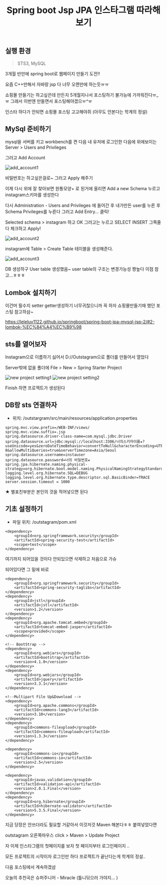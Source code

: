 ﻿---
title: "Spring boot Jsp JPA 인스타그램 따라해보기"
categories: springboot
comments: true
---

## 실행 환경
 > STS3, MySQL


3개월 반만에 spring boot로 웹페이지 만들기 도전!!

요즘 C++만해서 자바랑 jsp 다 너무 오랜만에 하는듯ㅠㅠ

쇼핑몰 만들기는 하고싶은데 만든지 5개월지나서 포스팅하기 불가능에 가까워진다ㅠ_ㅠ
그래서 이번엔 만들면서 포스팅해야겠으ㅠ^ㅠ

인스타 하다가 안되면 쇼핑몰 포스팅 고고해야쥐 (아무도 안본다는 학계의 정설)


## MySql 준비하기
 mysql을 서버를 키고 workbench를 켠 다음 내 유저에 로그인한 다음에 위에보이는 Server > Users and Privileges

 그러고 Add Account

![add_account1](../../../assets/I-1.JPG)

 비밀번호는 하고싶은걸로~ 그러고 Apply 해주기

 이제 다시 위에 잘 찾아보면 원통모양+ 로 된거에 올리면 Add a new Schema 누르고 instagram스키마를 생성한다

 다시 Administration - Users and Privileges 에 들어간 후 내가만든 user를 누른 후 Schema Privileges를 누른다 그러고 Add Entry... 클릭!

Selected schema > instagram 하고 OK 그러고는 누르고 SELECT INSERT 그쪽줄 다 체크하고 Apply!

![add_account2](../../../assets/l-2.JPG)

instagram에 Table > Create Table 테이블을 생성해준다.

![add_account3](../../../assets/l-3.JPG)

DB 생성하구 User table 생성했음~ user table의 구조는 변경가능성 짱높다 이점 참고...ㅎㅎㅎ

## Lombok 설치하기
 이건머 필수지 setter getter생성하기 너무귀찮으니까 꼭 하자 쇼핑몰만들기때 했던 포스팅 참고하삼~

<https://leleluv1122.github.io/springboot/spring-boot-jpa-mysql-jsp-2/#2-lombok-%EC%84%A4%EC%B9%98>

## sts를 열어보자
 Instagram으로 이름하기 싫어서 D://Outstagram으로 폴더를 만들어서 열었다

 Server밖에 없을 폴더에 File > New > Spring Starter Project

![new project setting1](../../../assets/l-4.JPG)
![new project setting2](../../../assets/l-5.JPG)

Finish 하면 프로젝트가 생성된다

## DB랑 sts 연결하자
 - 위치: /outstargram/src/main/resources/application.properties

```
spring.mvc.view.prefix=/WEB-INF/views/
spring.mvc.view.suffix=.jsp
spring.datasource.driver-class-name=com.mysql.jdbc.Driver
spring.datasource.url=jdbc:mysql://localhost:3306/너의스키마이름★?useUnicode=yes&zeroDateTimeBehavior=convertToNull&characterEncoding=UTF-8&allowMultiQueries=true&serverTimezone=Asia/Seoul
spring.datasource.username=instauser
spring.datasource.password=너의 비밀번호★
spring.jpa.hibernate.naming.physical-strategy=org.hibernate.boot.model.naming.PhysicalNamingStrategyStandardImpl
logging.level.org.hibernate.SQL=DEBUG
logging.level.org.hibernate.type.descriptor.sql.BasicBinder=TRACE
server.session.timeout = 1000
```

★ 별표친부분은 본인의 것을 적어넣으면 된다

## 기초 설정하기
 - 파일 위치: /outstagram/pom.xml

```
<dependency>
	<groupId>org.springframework.security</groupId>
	<artifactId>spring-security-test</artifactId>
	<scope>test</scope>
</dependency>
```

여기까지 되어있을 것이다 안되있으면 삭제하고 처음으로 가슈

되어있다면 그 밑에 바로

```
<dependency>
	<groupId>org.springframework.security</groupId>
	<artifactId>spring-security-taglibs</artifactId>
</dependency>
<dependency>
	<groupId>jstl</groupId>
	<artifactId>jstl</artifactId>
	<version>1.2</version>
</dependency>
<dependency>
	<groupId>org.apache.tomcat.embed</groupId>
	<artifactId>tomcat-embed-jasper</artifactId>
	<scope>provided</scope>
</dependency>

<!-- BootStrap -->
<dependency>
	<groupId>org.webjars</groupId>
	<artifactId>bootstrap</artifactId>
	<version>4.1.0</version>
</dependency>
<dependency>
	<groupId>org.webjars</groupId>
	<artifactId>jquery</artifactId>
	<version>3.3.1</version>
</dependency>

<!--Multipart File Up&Download -->
<dependency>
	<groupId>org.apache.commons</groupId>
	<artifactId>commons-lang3</artifactId>
	<version>3.10</version>
</dependency>
<dependency>
	<groupId>commons-fileupload</groupId>
	<artifactId>commons-fileupload</artifactId>
	<version>1.3.3</version>
</dependency>

<dependency>
	<groupId>commons-io</groupId>
	<artifactId>commons-io</artifactId>
	<version>2.5</version>
</dependency>

<dependency>
	<groupId>javax.validation</groupId>
	<artifactId>validation-api</artifactId>
	<version>2.0.1.Final</version>
</dependency>
<dependency>
	<groupId>org.hibernate</groupId>
	<artifactId>hibernate-validator</artifactId>
	<version>5.3.5.Final</version>
</dependency>
```

지금 당장은 안쓰더라도 필요할 거같아서 이것저것 Maven 해본다ㅎㅎ 붙여넣었다면

outstagram 오른쪽마우스 click > Maven > Update Project

자 이제 인스타그램의 첫페이지를 보자 첫 페이지부터 로그인페이지 ..

모든 프로젝트의 시작이자 로그인만 하다 프로젝트가 끝난다는게 학계의 정설..

다음 포스팅에서 계속하겠삼

오늘의 추천곡은 슈퍼주니어 - Miracle  (틀니닦으러 가야지... )